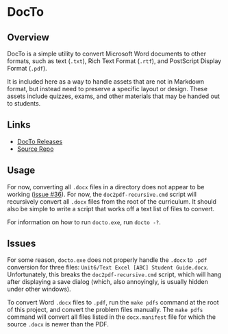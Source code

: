 DocTo
====================================================================================================

Overview
--------
DocTo is a simple utility to convert Microsoft Word documents to other formats, such as text
(`.txt`), Rich Text Format (`.rtf`), and PostScript Display Format (`.pdf`).

It is included here as a way to handle assets that are not in Markdown format, but instead need to
preserve a specific layout or design. These assets include quizzes, exams, and other materials that
may be handed out to students.


Links
-----
- [DocTo Releases]
- [Source Repo]


Usage
-----
For now, converting all `.docx` files in a directory does not appear to be working ([issue #36]).
For now, the `doc2pdf-recursive.cmd` script will recursively convert all `.docx` files from the root
of the curriculum. It should also be simple to write a script that works off a text list of files to
convert.

For information on how to run `docto.exe`, run `docto -?`.


Issues
------
For some reason, `docto.exe` does not properly handle the `.docx` to `.pdf` conversion for three
files: `Unit6/Text Excel [ABC] Student Guide.docx`. Unfortunately, this breaks the
`doc2pdf-recursive.cmd` script, which will hang after displaying a save dialog (which, also
annoyingly, is usually hidden under other windows).

To convert Word `.docx` files to `.pdf`, run the `make pdfs` command at the root of this project,
and convert the problem files manually. The `make pdfs` command will convert all files listed in the
`docx.manifest` file for which the source `.docx` is newer than the PDF.


[DocTo Releases]: https://github.com/tobya/DocTo/releases
[Source Repo]:    https://github.com/tobya/DocTo
[issue #36]:      https://github.com/tobya/DocTo/issues/36
